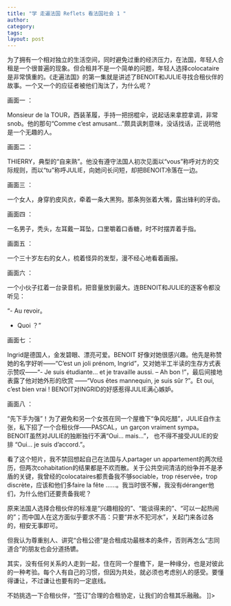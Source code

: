 ```yaml
---
title: "学 走遍法国 Reflets 看法国社会 1 "
author:
category: 
tags: 
layout: post
---
```



为了拥有一个相对独立的生活空间，同时避免过重的经济压力，在法国，年轻人合租是一个很普遍的现象。但合租并不是一个简单的问题，年轻人选择colocataire是非常慎重的。《走遍法国》的第一集就是讲述了BENOIT和JULIE寻找合租伙伴的故事。一个又一个的应征者被他们淘汰了，为什么呢？

画面一 ：

Monsieur de la TOUR，西装革履，手持一把拐棍伞，说起话来拿腔拿调，非常snob。他的那句“Comme c’est amusant…”颇具讽刺意味，没话找话，正说明他是一个无趣的人。

画面二 ：

THIERRY，典型的“自来熟”。他没有遵守法国人初次见面以“vous”称呼对方的交际规则，而以“tu”称呼JULIE，向她问长问短，却把BENOIT冷落在一边。

画面三 ：

一个女人，身穿豹皮风衣，牵着一条大黑狗。那条狗张着大嘴，露出锋利的牙齿。

画面四 ：

一名男子，秃头，左耳戴一耳坠，口里嚼着口香糖，时不时摆弄着手指。

画面五 ：

一个三十岁左右的女人，梳着怪异的发型，漫不经心地看着画报。

画面六 ：

一个小伙子扛着一台录音机，把音量放到最大。连BENOIT和JULIE的逐客令都没听见：

“- Au revoir。

- Quoi ？”

画面七 ：

Ingrid是德国人，金发碧眼、漂亮可爱。BENOIT 好像对她很感兴趣。他先是称赞她的名字好听——“C’est un joli prénom, Ingrid”，又对她半工半读的生存方式表示赞叹——“- Je suis étudiante… et je travaille aussi. – Ah bon !”，最后间接地表露了他对她外形的欣赏 ——“Vous êtes mannequin, je suis sûr ?”。Et oui, c’est bien vrai ! BENOIT对INGRID的好感惹得JULIE满心嫉妒。

画面八 ：

“先下手为强”！为了避免和另一个女孩在同一个屋檐下“争风吃醋”，JULIE自作主张，私下招了一个合租伙伴——PASCAL，un garçon vraiment sympa。BENOIT虽然对JULIE的独断独行不满“Oui… mais…”， 也不得不接受JULIE的安排 “Oui… je suis d’accord.”。

看了这个短片，我不禁回想起自己在法国与人partager un appartement的两次经历，但两次cohabitation的结果都是不欢而散。关于公共空间清洁的纷争并不是矛盾的关键，我曾经的colocataires都责备我不够sociable，trop réservée，trop discrète，应该和他们多faire la fête ……。我当时很不解，我没有déranger他们，为什么他们还要责备我呢？

原来法国人选择合租伙伴的标准是“兴趣相投的”、“能谈得来的”、“可以一起热闹的”；而中国人在这方面似乎要求不高：只要“井水不犯河水”，关起门来各过各的，相安无事即可。

但我认为尊重别人、讲究“合租公德”是合租成功最根本的条件，否则再怎么“志同道合”的朋友也会分道扬镳。

其实，没有任何关系的人走到一起，住在同一个屋檐下，是一种缘分，也是对彼此的一种考验。每个人有自己的习惯，但因为共处，就必须也考虑别人的感受。要懂得谦让，不过谦让也要有的一定底线。

不妨挑选一下合租伙伴，“签订”合理的合租协定，让我们的合租其乐融融。 ]]>

